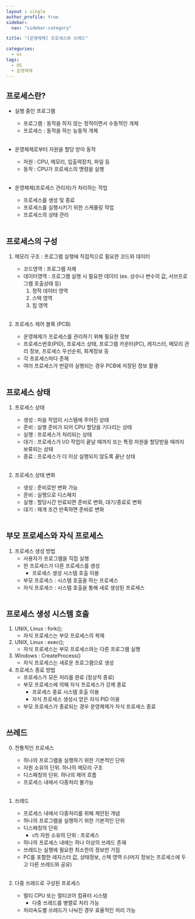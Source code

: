 ```yaml
---
layout : single
author_profile: true
sidebar: 
  nav: "sidebar-category"

title: "[운영체제] 프로세스와 쓰레드"

categories:
  - os
tags:
  - OS
  - 운영체제
---
```


## 프로세스란?
- 실행 중인 프로그램<br>
	- 프로그램 : 동작을 하지 않는 정적이면서 수동적인 개체<br>
	- 프로세스 : 동작을 하는 능동적 개체<br><br>
	
- 운영체제로부터 자원을 할당 받아 동작<br>
	- 자원 : CPU, 메모리, 입출력장치, 파일 등<br>
	- 동작 : CPU가 프로세스의 명령을 실행<br><br>

- 운영체제(프로세스 관리자)가 처리하는 작업<br>
	- 프로세스를 생성 및 종료<br>
	- 프로세스를 실행시키기 위한 스케줄링 작업<br>
	- 프로세스의 상태 관리<br><br>

## 프로세스의 구성
1. 메모리 구조 : 프로그램 실행에 직접적으로 필요한 코드와 데이터<br>
	- 코드영역 : 프로그램 자체<br>
	- 데이터영역 : 프로그램 실행 시 필요한 데이터 (ex. 상수나 변수의 값, 서브프로그램 호출상태 등)<br>
		1) 정적 데이터 영역<br>
		2) 스택 영역<br>
		3) 힙 영역<br><br>

2. 프로세스 제어 블록 (PCB)<br>
	- 운영체제가 프로세스를 관리하기 위해 필요한 정보<br>
	- 프로세스번호(PID), 프로세스 상태, 프로그램 카운터(PC), 레지스터, 메모리 관리 정보, 프로세스 우선순위, 회계정보 등<br>
	- 각 프로세스마다 존재<br>
	- 여러 프로세스가 번갈아 실행되는 경우 PCB에 저장된 정보 활용<br><br>

## 프로세스 상태
1. 프로세스 상태<br>
	- 생성 : 처음 작업이 시스템에 주어진 상태<br>
	- 준비 : 실행 준비가 되어 CPU 할당을 기다리는 상태<br>
	- 실행 : 프로세스가 처리되는 상태<br>
	- 대기 : 프로세스가 I/O 작업이 끝날 때까지 또는 특정 자원을 할당받을 때까지 보류되는 상태<br>
	- 종료 : 프로세스가 더 이상 실행되지 않도록 끝난 상태<br><br>

2. 프로세스 상태 변화<br>
	- 생성 : 준비로만 변화 가능<br>
	- 준비 : 실행으로 디스패치<br>
	- 실행 : 할당시간 만료되면 준비로 변화, 대기/종료로 변화<br>
	- 대기 : 재개 조건 만족하면 준비로 변화<br><br>

## 부모 프로세스와 자식 프로세스
1. 프로세스 생성 방법<br>
	- 사용자가 프로그램을 직접 실행<br>
	- 한 프로세스가 다른 프로세스를 생성<br>
		- 프로세스 생성 시스템 호출 이용<br>	
	- 부모 프로세스 : 시스템 호출을 하는 프로세스<br>
	- 자식 프로세스 : 시스템 호출을 통해 새로 생성된 프로세스<br><br>

## 프로세스 생성 시스템 호출
1. UNIX, Linux : fork(); <br>
	- 자식 프로세스는 부모 프로세스의 복제<br>
2. UNIX, Linux : exec();<br>
	- 자식 프로세스는 부모 프로세스와는 다른 프로그램 실행<br>
3. Windows : CreateProcess()<br>
	- 자식 프로세스는 새로운 프로그램으로 생성<br>
4. 프로세스 종료 방법<br>
	- 프로세스가 모든 처리를 완료 (정상적 종료)<br>
	- 부모 프로세스에 의해 자식 프로세스가 강제 종료<br>
		- 프로세스 종료 시스템 호출 이용<br>
		- 자식 프로세스 생성시 얻은 자식 PID 이용<br>
	- 부모 프로세스가 종료되는 경우 운영체제가 자식 프로세스 종료<br><br>
	
## 쓰레드
0. 전통적인 프로세스<br>
	- 하나의 프로그램을 실행하기 위한 기본적인 단위<br>
	- 자원 소유의 단위. 하나의 메모리 구조<br>
	- 디스패칭의 단위. 하나의 제어 흐름<br>
	- 프로세스 내에서 다중처리 불가능<br><br>

1. 쓰레드<br>
	- 프로세스 내에서 다중처리를 위해 제안된 개념<br>
	- 하나의 프로그램을 실행하기 위한 기본적인 단위<br>
	- 디스패칭의 단위 <br>
		- cf) 자원 소유의 단위 : 프로세스<br>
	- 하나의 프로세스 내에는 하나 이상의 쓰레드 존재<br>
	- 쓰레드는 실행에 필요한 최소한의 정보만 가짐<br>
	- PC를 포함한 레지스터 값, 상태정보, 스택 영역 (나머지 정보는 프로세스에 두고 다른 쓰레드와 공유)<br><br>

2. 다중 쓰레드로 구성된 프로세스<br>
	- 멀티 CPU 또는 멀티코어 컴퓨터 시스템<br>
		- 다중 쓰레드를 병렬로 처리 가능<br>
	- 처리속도별 쓰레드가 나눠진 경우 효율적인 처리 가능<br>
